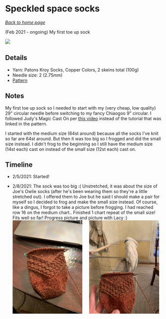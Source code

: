 # Speckled space socks

[*Back to home page*](..)

(Feb 2021 - ongoing) My first toe up sock

<img src="media/speckled_space_socks.jpg" style="max-width: 100%" />

## Details
- Yarn: Patons Kroy Socks, Copper Colors, 2 skeins total (100g)
- Needle size: 2 (2.75mm)
- [Pattern](https://www.ravelry.com/patterns/library/speckled-space-socks)

## Notes

My first toe up sock so I needed to start with my (very cheap, low quality) 29" circular needle before switching to my fancy Chiaogoo 9" circular. I followed Judy's Magic Cast On per [this video](https://www.youtube.com/watch?v=1pmxRDZ-cwo) instead of the tutorial that was linked in the pattern. 

I started with the medium size (64st around) because all the socks I've knit so far are 64st around. But then it was too big so I frogged and did the small size instead. I didn't frog to the beginning so I still have the medium size (14st each) cast on instead of the small size (12st each) cast on. 

## Timeline

- 2/5/2021: Started! 

- 2/8/2021: The sock was too big :( Unstretched, it was about the size of Joe's Owlie socks (after he's been wearing them so they're a little stretched out). I offered them to Joe but he said I should make a pair for myself so I decided to frog and make the small size instead. Of course, like a dingus, I forgot to take a picture before frogging. I had reached row 16 on the medium chart..
Finished 1 chart repeat of the small size! Fits well so far! Progress picture and picture with Lacy :) 
<img src="media/speckled_space1.jpg" style="max-width: 47%" /> &emsp; <img src="media/speckled_space_lacy.jpg" style="max-width: 47%" />



